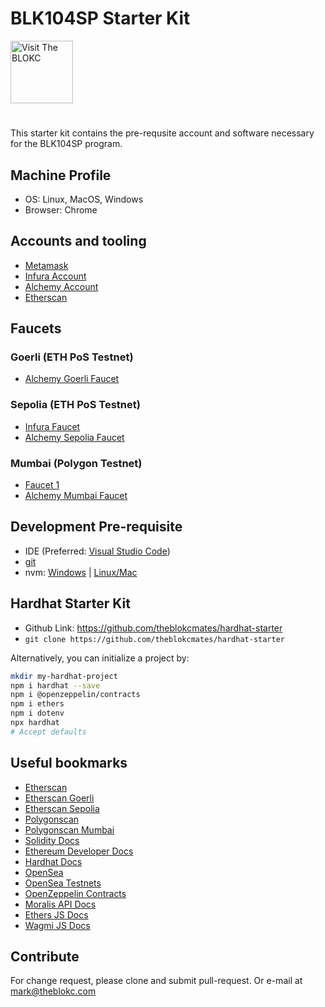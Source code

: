 # BLK104SP Starter Kit
<a href="https://theblokc.com"/>
<img alt="Visit The BLOKC" src="https://theblokc.com/logos/logo.png" style="height: 100px; width:100px;" />
</a>

# 
This starter kit contains the pre-requsite account and software necessary for the BLK104SP program.

## Machine Profile
- OS: Linux, MacOS, Windows
- Browser: Chrome

## Accounts and tooling
- [Metamask](https://chrome.google.com/webstore/detail/metamask/nkbihfbeogaeaoehlefnkodbefgpgknn)
- [Infura Account](https://app.infura.io/register)
- [Alchemy Account](https://alchemy.com/?r=TQ0MjA3MDI1MTM3M)
- [Etherscan](https://etherscan.io/register)

## Faucets
### Goerli (ETH PoS Testnet)
- [Alchemy Goerli Faucet](https://goerlifaucet.com/)

### Sepolia (ETH PoS Testnet)
- [Infura Faucet](https://www.infura.io/faucet/sepolia)
- [Alchemy Sepolia Faucet](https://sepoliafaucet.com/)

### Mumbai (Polygon Testnet)
- [Faucet 1](https://faucet.polygon.technology/)
- [Alchemy Mumbai Faucet](https://mumbaifaucet.com/)

## Development Pre-requisite
- IDE (Preferred: [Visual Studio Code](https://code.visualstudio.com/))
- [git](https://git-scm.com/downloads)
- nvm: [Windows](https://github.com/coreybutler/nvm-windows) | [Linux/Mac](https://github.com/nvm-sh/nvm)

## Hardhat Starter Kit
- Github Link: https://github.com/theblokcmates/hardhat-starter
- `git clone https://github.com/theblokcmates/hardhat-starter`

Alternatively, you can initialize a project by:
```sh
mkdir my-hardhat-project
npm i hardhat --save
npm i @openzeppelin/contracts
npm i ethers
npm i dotenv
npx hardhat
# Accept defaults
```

## Useful bookmarks
- [Etherscan](https://etherscan.io/)
- [Etherscan Goerli](https://goerli.etherscan.io/)
- [Etherscan Sepolia](https://sepolia.etherscan.io/)
- [Polygonscan](https://polygonscan.com/)
- [Polygonscan Mumbai](https://mumbai.polygonscan.com/)
- [Solidity Docs](https://docs.soliditylang.org/)
- [Ethereum Developer Docs](https://ethereum.org/en/developers/docs/)
- [Hardhat Docs](https://hardhat.org/hardhat-runner/docs/)
- [OpenSea](https://opensea.io/)
- [OpenSea Testnets](https://testnets.opensea.io/)
- [OpenZeppelin Contracts](https://www.openzeppelin.com/contracts)
- [Moralis API Docs](https://docs.moralis.io/)
- [Ethers JS Docs](https://docs.ethers.org/v5/)
- [Wagmi JS Docs](https://wagmi.sh/)

## Contribute
For change request, please clone and submit pull-request. Or e-mail at mark@theblokc.com
